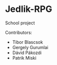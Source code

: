 # Jedlik-RPG
School project

Contributors:
- Tibor Blascsok
- Gergely Gurumlai
- Dávid Pákozdi
- Patrik Miski

